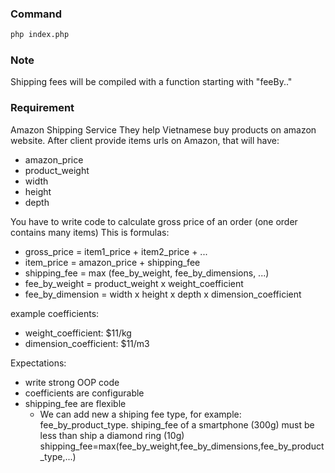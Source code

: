 ### Command
```sh
php index.php
```

### Note
Shipping fees will be compiled with a function starting with "feeBy.."
### Requirement
Amazon Shipping Service
They help Vietnamese buy products on amazon website. After client provide items urls on Amazon, that will have:
- amazon_price
- product_weight
- width
- height
- depth

You have to write code to calculate gross price of an order (one order contains many items) This is formulas:
- gross_price = item1_price + item2_price + ...
- item_price = amazon_price + shipping_fee
- shipping_fee = max (fee_by_weight, fee_by_dimensions, ...)
- fee_by_weight = product_weight x weight_coefficient
- fee_by_dimension = width x height x depth x dimension_coefficient

example coefficients:
- weight_coefficient: $11/kg
- dimension_coefficient: $11/m3

Expectations:
- write strong OOP code
- coefficients are configurable
- shipping_fee are flexible
    -  We can add new a shiping fee type, for example: fee_by_product_type. shiping_fee of a smartphone (300g) must be less than ship a diamond ring (10g) shipping_fee=max(fee_by_weight,fee_by_dimensions,fee_by_product_type,...)